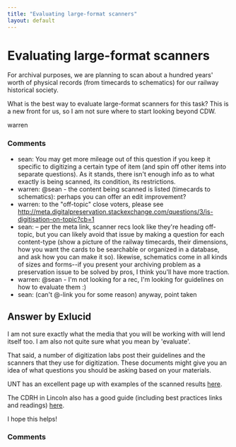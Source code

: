 ```yaml
---
title: "Evaluating large-format scanners"
layout: default
---
```

Evaluating large-format scanners
=====================
For archival purposes, we are planning to scan about a hundred years'
worth of physical records (from timecards to schematics) for our railway
historical society.

What is the best way to evaluate large-format scanners for this task?
This is a new front for us, so I am not sure where to start looking
beyond CDW.

warren

### Comments ###
* sean: You may get more mileage out of this question if you keep it specific to
digitizing a certain type of item (and spin off other items into
separate questions). As it stands, there isn't enough info as to what
exactly is being scanned, its condition, its restrictions.
* warren: @sean - the content being scanned is listed (timecards to schematics):
perhaps you can offer an edit improvement?
* warren: to the "off-topic" close voters, please see
http://meta.digitalpreservation.stackexchange.com/questions/3/is-digitisation-on-topic?cb=1
* sean: – per the meta link, scanner recs look like they're heading off-topic,
but you can likely avoid that issue by making a question for each
content-type (show a picture of the railway timecards, their dimensions,
how you want the cards to be searchable or organized in a database, and
ask how you can make it so). likewise, schematics come in all kinds of
sizes and forms--if you present your archiving problem as a preservation
issue to be solved by pros, I think you'll have more traction.
* warren: @sean - I'm not looking for a rec, I'm looking for guidelines on how to
evaluate them :)
* sean: (can't @-link you for some reason) anyway, point taken


Answer by Exlucid
----------------
I am not sure exactly what the media that you will be working with will
lend itself too. I am also not quite sure what you mean by 'evaluate'.

That said, a number of digitization labs post their guidelines and the
scanners that they use for digitization. These documents might give you
an idea of what questions you should be asking based on your materials.

UNT has an excellent page up with examples of the scanned results
[here](http://www.library.unt.edu/digital-projects-unit/scanners-and-scanning-systems).

The CDRH in Lincoln also has a good guide (including best practices
links and readings)
[here](http://cdrh.unl.edu/articles/scanning_benchmarks.php).

I hope this helps!

### Comments ###

